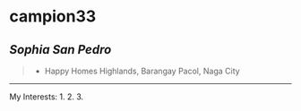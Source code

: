# campion33
## ***Sophia*** ***San Pedro***
>- Happy Homes Highlands, Barangay Pacol, Naga City
---
My Interests:
1. 
2.
3.
